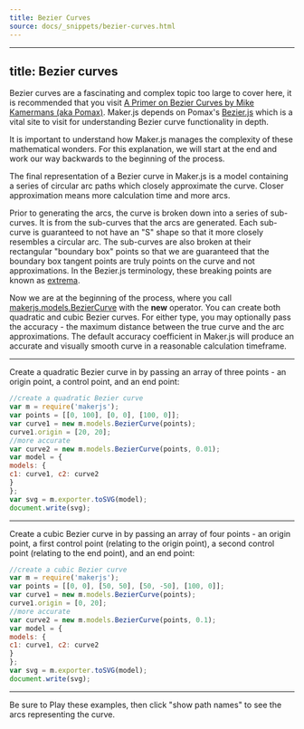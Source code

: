 ```yaml
---
title: Bezier Curves
source: docs/_snippets/bezier-curves.html
---
```


---
title: Bezier curves
---

Bezier curves are a fascinating and complex topic too large to cover here, it is recommended that you visit [A Primer on Bezier Curves by Mike Kamermans (aka Pomax)](//pomax.github.io/bezierinfo/).
Maker.js depends on Pomax's [Bezier.js](//pomax.github.io/bezierjs/) which is a vital site to visit for understanding Bezier curve functionality in depth.

It is important to understand how Maker.js manages the complexity of these mathematical wonders. For this explanation, we will start at the end and work our way backwards to the beginning of the process.

The final representation of a Bezier curve in Maker.js is a model containing a series of circular arc paths which closely approximate the curve.
Closer approximation means more calculation time and more arcs.

Prior to generating the arcs, the curve is broken down into a series of sub-curves. It is from the sub-curves that the arcs are generated. Each sub-curve is guaranteed to not have an "S" shape so that it more closely resembles a circular arc.
The sub-curves are also broken at their rectangular "boundary box" points so that we are guaranteed that the boundary box tangent points are truly points on the curve and not approximations.
In the Bezier.js terminology, these breaking points are known as [extrema](//pomax.github.io/bezierjs/#extrema).

Now we are at the beginning of the process, where you call [makerjs.models.BezierCurve](/docs/api/classes/makerjs.models.beziercurve.html#content) with the **new** operator.
You can create both quadratic and cubic Bezier curves. For either type, you may optionally pass the accuracy - the maximum distance between the true curve and the arc approximations.
The default accuracy coefficient in Maker.js will produce an accurate and visually smooth curve in a reasonable calculation timeframe.

---

Create a quadratic Bezier curve in by passing an array of three points - an origin point, a control point, and an end point:

```javascript
//create a quadratic Bezier curve
var m = require('makerjs');
var points = [[0, 100], [0, 0], [100, 0]];
var curve1 = new m.models.BezierCurve(points);
curve1.origin = [20, 20];
//more accurate
var curve2 = new m.models.BezierCurve(points, 0.01);
var model = {
models: {
c1: curve1, c2: curve2
}
};
var svg = m.exporter.toSVG(model);
document.write(svg);
```


---

Create a cubic Bezier curve in by passing an array of four points - an origin point, a first control point (relating to the origin point), a second control point (relating to the end point), and an end point:

```javascript
//create a cubic Bezier curve
var m = require('makerjs');
var points = [[0, 0], [50, 50], [50, -50], [100, 0]];
var curve1 = new m.models.BezierCurve(points);
curve1.origin = [0, 20];
//more accurate
var curve2 = new m.models.BezierCurve(points, 0.1);
var model = {
models: {
c1: curve1, c2: curve2
}
};
var svg = m.exporter.toSVG(model);
document.write(svg);
```


---

Be sure to Play these examples, then click "show path names" to see the arcs representing the curve.
